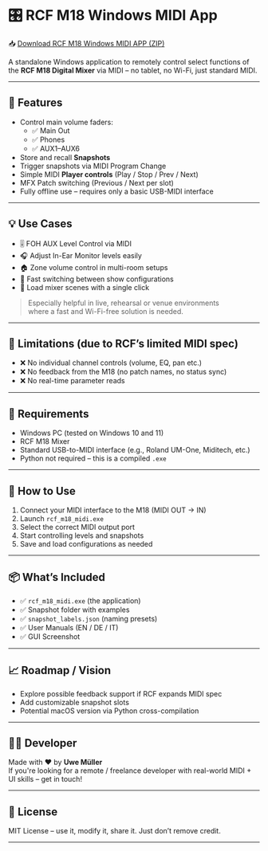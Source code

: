 # 🎛️ RCF M18 Windows MIDI App

📥 [Download RCF M18 Windows MIDI APP (ZIP)](https://webseiten-mueller.de/m18/RCF_M18_Windows_Midi_APP.zip)


A standalone Windows application to remotely control select functions of the **RCF M18 Digital Mixer** via MIDI – no tablet, no Wi-Fi, just standard MIDI.

---

## 🎯 Features

- Control main volume faders:
  - ✅ Main Out
  - ✅ Phones
  - ✅ AUX1–AUX6
- Store and recall **Snapshots**
- Trigger snapshots via MIDI Program Change
- Simple MIDI **Player controls** (Play / Stop / Prev / Next)
- MFX Patch switching (Previous / Next per slot)
- Fully offline use – requires only a basic USB-MIDI interface

---

## 💡 Use Cases

- 🎚 FOH AUX Level Control via MIDI
- 🎧 Adjust In-Ear Monitor levels easily
- 🏠 Zone volume control in multi-room setups
- 🎤 Fast switching between show configurations
- 🔁 Load mixer scenes with a single click

> Especially helpful in live, rehearsal or venue environments  
> where a fast and Wi-Fi-free solution is needed.

---

## 🚫 Limitations (due to RCF’s limited MIDI spec)

- ❌ No individual channel controls (volume, EQ, pan etc.)
- ❌ No feedback from the M18 (no patch names, no status sync)
- ❌ No real-time parameter reads

---

## 🔧 Requirements

- Windows PC (tested on Windows 10 and 11)
- RCF M18 Mixer
- Standard USB-to-MIDI interface (e.g., Roland UM-One, Miditech, etc.)
- Python not required – this is a compiled `.exe`

---

## 🧭 How to Use

1. Connect your MIDI interface to the M18 (MIDI OUT → IN)
2. Launch `rcf_m18_midi.exe`
3. Select the correct MIDI output port
4. Start controlling levels and snapshots
5. Save and load configurations as needed

---

## 📦 What’s Included

- ✅ `rcf_m18_midi.exe` (the application)
- ✅ Snapshot folder with examples
- ✅ `snapshot_labels.json` (naming presets)
- ✅ User Manuals (EN / DE / IT)
- ✅ GUI Screenshot

---

## 📈 Roadmap / Vision

- Explore possible feedback support if RCF expands MIDI spec
- Add customizable snapshot slots
- Potential macOS version via Python cross-compilation

---

## 🧑‍💻 Developer

Made with ❤️ by **Uwe Müller**  
If you're looking for a remote / freelance developer with real-world MIDI + UI skills – get in touch!

---

## 📄 License

MIT License – use it, modify it, share it. Just don’t remove credit.

---


